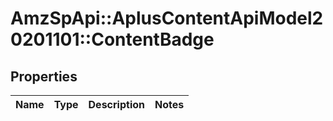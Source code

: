 # AmzSpApi::AplusContentApiModel20201101::ContentBadge

## Properties
Name | Type | Description | Notes
------------ | ------------- | ------------- | -------------

